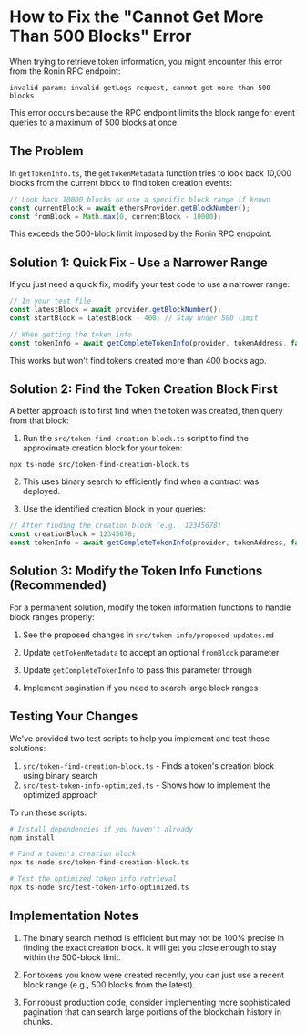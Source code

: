# How to Fix the "Cannot Get More Than 500 Blocks" Error

When trying to retrieve token information, you might encounter this error from the Ronin RPC endpoint:

```
invalid param: invalid getLogs request, cannot get more than 500 blocks
```

This error occurs because the RPC endpoint limits the block range for event queries to a maximum of 500 blocks at once.

## The Problem

In `getTokenInfo.ts`, the `getTokenMetadata` function tries to look back 10,000 blocks from the current block to find token creation events:

```typescript
// Look back 10000 blocks or use a specific block range if known
const currentBlock = await ethersProvider.getBlockNumber();
const fromBlock = Math.max(0, currentBlock - 10000);
```

This exceeds the 500-block limit imposed by the Ronin RPC endpoint.

## Solution 1: Quick Fix - Use a Narrower Range

If you just need a quick fix, modify your test code to use a narrower range:

```typescript
// In your test file
const latestBlock = await provider.getBlockNumber();
const startBlock = latestBlock - 400; // Stay under 500 limit

// When getting the token info
const tokenInfo = await getCompleteTokenInfo(provider, tokenAddress, false, startBlock);
```

This works but won't find tokens created more than 400 blocks ago.

## Solution 2: Find the Token Creation Block First

A better approach is to first find when the token was created, then query from that block:

1. Run the `src/token-find-creation-block.ts` script to find the approximate creation block for your token:

```
npx ts-node src/token-find-creation-block.ts
```

2. This uses binary search to efficiently find when a contract was deployed.

3. Use the identified creation block in your queries:

```typescript
// After finding the creation block (e.g., 12345678)
const creationBlock = 12345678;
const tokenInfo = await getCompleteTokenInfo(provider, tokenAddress, false, creationBlock);
```

## Solution 3: Modify the Token Info Functions (Recommended)

For a permanent solution, modify the token information functions to handle block ranges properly:

1. See the proposed changes in `src/token-info/proposed-updates.md`

2. Update `getTokenMetadata` to accept an optional `fromBlock` parameter

3. Update `getCompleteTokenInfo` to pass this parameter through

4. Implement pagination if you need to search large block ranges

## Testing Your Changes

We've provided two test scripts to help you implement and test these solutions:

1. `src/token-find-creation-block.ts` - Finds a token's creation block using binary search
2. `src/test-token-info-optimized.ts` - Shows how to implement the optimized approach

To run these scripts:

```bash
# Install dependencies if you haven't already
npm install

# Find a token's creation block
npx ts-node src/token-find-creation-block.ts

# Test the optimized token info retrieval
npx ts-node src/test-token-info-optimized.ts
```

## Implementation Notes

1. The binary search method is efficient but may not be 100% precise in finding the exact creation block. It will get you close enough to stay within the 500-block limit.

2. For tokens you know were created recently, you can just use a recent block range (e.g., 500 blocks from the latest).

3. For robust production code, consider implementing more sophisticated pagination that can search large portions of the blockchain history in chunks. 